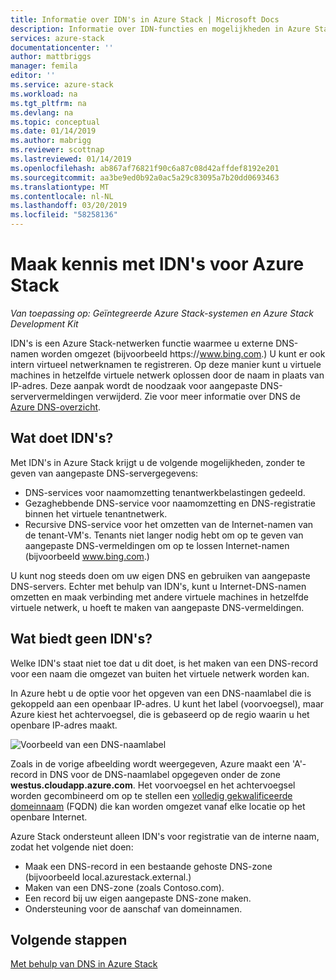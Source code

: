 ```yaml
---
title: Informatie over IDN's in Azure Stack | Microsoft Docs
description: Informatie over IDN-functies en mogelijkheden in Azure Stack
services: azure-stack
documentationcenter: ''
author: mattbriggs
manager: femila
editor: ''
ms.service: azure-stack
ms.workload: na
ms.tgt_pltfrm: na
ms.devlang: na
ms.topic: conceptual
ms.date: 01/14/2019
ms.author: mabrigg
ms.reviewer: scottnap
ms.lastreviewed: 01/14/2019
ms.openlocfilehash: ab867af76821f90c6a87c08d42affdef8192e201
ms.sourcegitcommit: aa3be9ed0b92a0ac5a29c83095a7b20dd0693463
ms.translationtype: MT
ms.contentlocale: nl-NL
ms.lasthandoff: 03/20/2019
ms.locfileid: "58258136"
---
```

# <a name="introducing-idns-for-azure-stack"></a>Maak kennis met IDN's voor Azure Stack

*Van toepassing op: Geïntegreerde Azure Stack-systemen en Azure Stack Development Kit*

IDN's is een Azure Stack-netwerken functie waarmee u externe DNS-namen worden omgezet (bijvoorbeeld https:\//www.bing.com.) U kunt er ook intern virtueel netwerknamen te registreren. Op deze manier kunt u virtuele machines in hetzelfde virtuele netwerk oplossen door de naam in plaats van IP-adres. Deze aanpak wordt de noodzaak voor aangepaste DNS-serververmeldingen verwijderd. Zie voor meer informatie over DNS de [Azure DNS-overzicht](https://docs.microsoft.com/azure/dns/dns-overview).

## <a name="what-does-idns-do"></a>Wat doet IDN's?

Met IDN's in Azure Stack krijgt u de volgende mogelijkheden, zonder te geven van aangepaste DNS-servergegevens:

- DNS-services voor naamomzetting tenantwerkbelastingen gedeeld.
- Gezaghebbende DNS-service voor naamomzetting en DNS-registratie binnen het virtuele tenantnetwerk.
- Recursive DNS-service voor het omzetten van de Internet-namen van de tenant-VM's. Tenants niet langer nodig hebt om op te geven van aangepaste DNS-vermeldingen om op te lossen Internet-namen (bijvoorbeeld www.bing.com.)

U kunt nog steeds doen om uw eigen DNS en gebruiken van aangepaste DNS-servers. Echter met behulp van IDN's, kunt u Internet-DNS-namen omzetten en maak verbinding met andere virtuele machines in hetzelfde virtuele netwerk, u hoeft te maken van aangepaste DNS-vermeldingen.

## <a name="what-doesnt-idns-do"></a>Wat biedt geen IDN's?

Welke IDN's staat niet toe dat u dit doet, is het maken van een DNS-record voor een naam die omgezet van buiten het virtuele netwerk worden kan.

In Azure hebt u de optie voor het opgeven van een DNS-naamlabel die is gekoppeld aan een openbaar IP-adres. U kunt het label (voorvoegsel), maar Azure kiest het achtervoegsel, die is gebaseerd op de regio waarin u het openbare IP-adres maakt.

![Voorbeeld van een DNS-naamlabel](media/azure-stack-understanding-dns-in-tp2/image3.png)

Zoals in de vorige afbeelding wordt weergegeven, Azure maakt een 'A'-record in DNS voor de DNS-naamlabel opgegeven onder de zone **westus.cloudapp.azure.com**. Het voorvoegsel en het achtervoegsel worden gecombineerd om op te stellen een [volledig gekwalificeerde domeinnaam](https://en.wikipedia.org/wiki/Fully_qualified_domain_name) (FQDN) die kan worden omgezet vanaf elke locatie op het openbare Internet.

Azure Stack ondersteunt alleen IDN's voor registratie van de interne naam, zodat het volgende niet doen:

- Maak een DNS-record in een bestaande gehoste DNS-zone (bijvoorbeeld local.azurestack.external.)
- Maken van een DNS-zone (zoals Contoso.com).
- Een record bij uw eigen aangepaste DNS-zone maken.
- Ondersteuning voor de aanschaf van domeinnamen.

## <a name="next-steps"></a>Volgende stappen

[Met behulp van DNS in Azure Stack](azure-stack-dns.md)
